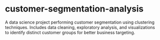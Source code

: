 # customer-segmentation-analysis
 A data science project performing customer segmentation using clustering techniques. Includes data cleaning, exploratory analysis, and visualizations to identify distinct customer groups for better business targeting.
